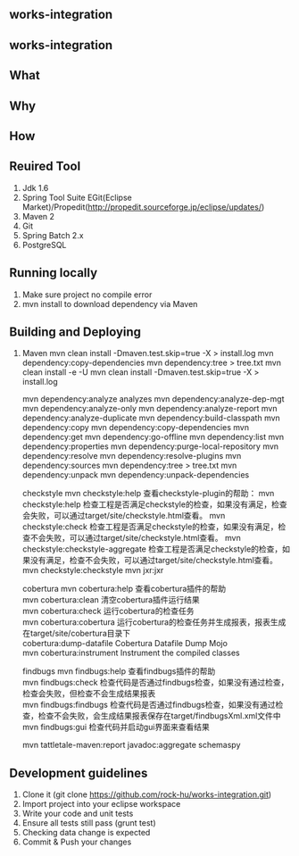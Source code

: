 ## works-integration
## works-integration
## What
## Why
## How
## Reuired Tool
1. Jdk 1.6
2. Spring Tool Suite
	EGit(Eclipse Market)/Propedit(http://propedit.sourceforge.jp/eclipse/updates/)
3. Maven 2
4. Git
5. Spring Batch 2.x
6. PostgreSQL
## Running locally
1. Make sure project no compile error
2. mvn install to download dependency via Maven
## Building and Deploying
1. Maven
	mvn clean install -Dmaven.test.skip=true -X > install.log
	mvn dependency:copy-dependencies
	mvn dependency:tree > tree.txt
	mvn clean install -e -U
	mvn clean install -Dmaven.test.skip=true -X > install.log
	
	mvn dependency:analyze analyzes
	mvn dependency:analyze-dep-mgt
	mvn dependency:analyze-only
	mvn dependency:analyze-report
	mvn dependency:analyze-duplicate
	mvn dependency:build-classpath
	mvn dependency:copy
	mvn dependency:copy-dependencies
	mvn dependency:get
	mvn dependency:go-offline
	mvn dependency:list
	mvn dependency:properties
	mvn dependency:purge-local-repository
	mvn dependency:resolve
	mvn dependency:resolve-plugins
	mvn dependency:sources
	mvn dependency:tree > tree.txt
	mvn dependency:unpack
	mvn dependency:unpack-dependencies
	
	checkstyle
	mvn checkstyle:help           查看checkstyle-plugin的帮助：
	mvn checkstyle:help			    检查工程是否满足checkstyle的检查，如果没有满足，检查会失败，可以通过target/site/checkstyle.html查看。
	mvn checkstyle:check		    检查工程是否满足checkstyle的检查，如果没有满足，检查不会失败，可以通过target/site/checkstyle.html查看。
	mvn checkstyle:checkstyle-aggregate		检查工程是否满足checkstyle的检查，如果没有满足，检查不会失败，可以通过target/site/checkstyle.html查看。
	mvn checkstyle:checkstyle
	mvn jxr:jxr
	
	cobertura
	mvn cobertura:help          查看cobertura插件的帮助  
	mvn cobertura:clean         清空cobertura插件运行结果  
	mvn cobertura:check         运行cobertura的检查任务  
	mvn cobertura:cobertura     运行cobertura的检查任务并生成报表，报表生成在target/site/cobertura目录下  
	cobertura:dump-datafile     Cobertura Datafile Dump Mojo  
	mvn cobertura:instrument    Instrument the compiled classes
	
	findbugs
	mvn findbugs:help       查看findbugs插件的帮助  
	mvn findbugs:check      检查代码是否通过findbugs检查，如果没有通过检查，检查会失败，但检查不会生成结果报表  
	mvn findbugs:findbugs   检查代码是否通过findbugs检查，如果没有通过检查，检查不会失败，会生成结果报表保存在target/findbugsXml.xml文件中  
	mvn findbugs:gui        检查代码并启动gui界面来查看结果
	
	mvn tattletale-maven:report
	javadoc:aggregate 
	schemaspy

##	Development guidelines
1. Clone it (git clone https://github.com/rock-hu/works-integration.git)
2. Import project into your eclipse workspace
3. Write your code and unit tests
4. Ensure all tests still pass (grunt test)
5. Checking data change is expected
6. Commit & Push your changes			